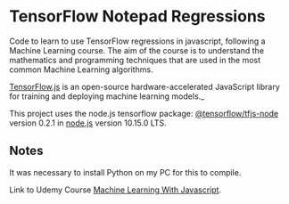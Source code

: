 # TensorFlow Notepad Regressions

Code to learn to use TensorFlow regressions in javascript, following a Machine Learning course. The aim of the course is to understand the mathematics and programming techniques that are used in the most common Machine Learning algorithms.

[TensorFlow.js](https://js.tensorflow.org/) is an open-source hardware-accelerated JavaScript library for training and deploying machine learning models._

This project uses the node.js tensorflow package: [@tensorflow/tfjs-node](https://www.npmjs.com/package/@tensorflow/tfjs-node) version 0.2.1 in [node.js](https://nodejs.org) version 10.15.0 LTS.

## Notes

It was necessary to install Python on my PC for this to compile.

Link to Udemy Course [Machine Learning With Javascript](https://www.udemy.com/machine-learning-with-javascript/learn/v4/content).